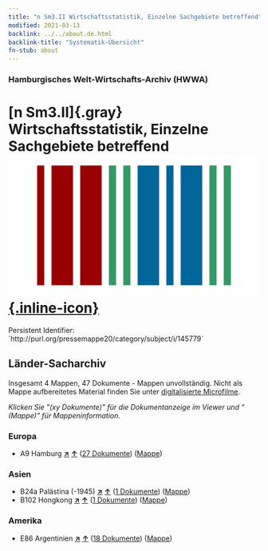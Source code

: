 ```yaml
---
title: "n Sm3.II Wirtschaftsstatistik, Einzelne Sachgebiete betreffend"
modified: 2021-03-13
backlink: ../../about.de.html
backlink-title: "Systematik-Übersicht"
fn-stub: about
---
```


### Hamburgisches Welt-Wirtschafts-Archiv (HWWA)

# [n Sm3.II]{.gray}&#8201; Wirtschaftsstatistik, Einzelne Sachgebiete betreffend &#160; [![Wikidata](/images/Wikidata-logo.svg "Wikidata"){.inline-icon}](http://www.wikidata.org/entity/Q104700351)

<div class="hint">Persistent Identifier: `http://purl.org/pressemappe20/category/subject/i/145779`</div>







## Länder-Sacharchiv




Insgesamt 4 Mappen, 47 Dokumente - Mappen unvollständig.
Nicht als Mappe aufbereitetes Material finden Sie unter [digitalisierte Microfilme](/film/h1_sh.de.html).

_Klicken Sie "(xy Dokumente)" für die Dokumentanzeige im Viewer und "(Mappe)" für Mappeninformation._




### Europa

- A9 Hamburg [**&nearr;**](../../../geo/i/140905/about.de.html "Hamburg (alle Mappen)") [**&uarr;**](../../../geo/about.de.html#A9 "Ländersystematik") (<a href="https://pm20.zbw.eu/iiifview/folder/sh/140905,145779" title="über: Hamburg : Wirtschaftsstatistik, Einzelne Sachgebiete betreffend" target="_blank">27 Dokumente</a>) ([Mappe](../../../../folder/sh/1409xx/140905/1457xx/145779/about.de.html))

### Asien

- B24a Palästina (-1945) [**&nearr;**](../../../geo/i/141115/about.de.html "Palästina (-1945) (alle Mappen)") [**&uarr;**](../../../geo/about.de.html#B24a "Ländersystematik") (<a href="https://pm20.zbw.eu/iiifview/folder/sh/141115,145779" title="über: Palästina (-1945) : Wirtschaftsstatistik, Einzelne Sachgebiete betreffend" target="_blank">1 Dokumente</a>) ([Mappe](../../../../folder/sh/1411xx/141115/1457xx/145779/about.de.html))
- B102 Hongkong [**&nearr;**](../../../geo/i/141268/about.de.html "Hongkong (alle Mappen)") [**&uarr;**](../../../geo/about.de.html#B102 "Ländersystematik") (<a href="https://pm20.zbw.eu/iiifview/folder/sh/141268,145779" title="über: Hongkong : Wirtschaftsstatistik, Einzelne Sachgebiete betreffend" target="_blank">1 Dokumente</a>) ([Mappe](../../../../folder/sh/1412xx/141268/1457xx/145779/about.de.html))

### Amerika

- E86 Argentinien [**&nearr;**](../../../geo/i/141692/about.de.html "Argentinien (alle Mappen)") [**&uarr;**](../../../geo/about.de.html#E86 "Ländersystematik") (<a href="https://pm20.zbw.eu/iiifview/folder/sh/141692,145779" title="über: Argentinien : Wirtschaftsstatistik, Einzelne Sachgebiete betreffend" target="_blank">18 Dokumente</a>) ([Mappe](../../../../folder/sh/1416xx/141692/1457xx/145779/about.de.html))








